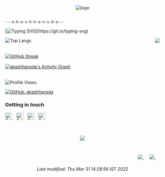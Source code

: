 <div align="center">
<img src="https://avatars.githubusercontent.com/u/1342004?s=200&v=4" alt="logo"></img>
</div>
<br>

```
---a-k-a-s-h-h-a-n-s-d-a---
```
[![Typing SVG](https://readme-typing-svg.herokuapp.com?font=JetBrains+Mono&color=06FF00&width=440&lines=Welcome+to+akashhansda+GitHub+profile.;Hi,+I'+m+akashhansda;I'+m+an+Open+Source+Code+Explorer+and+Enthusiast+and+Web+Development;I'+m+currently+learning+Machine+Learning;I'+m+looking+to+collaborate+on+GitHub+and+more+.+.+.;How+to+reach+me+@akashhansda.;Research+is+our+priority.;Thanks+for+reading.)](https://git.io/typing-svg)

![Top Langs](https://github-readme-stats.vercel.app/api/top-langs/?username=donnemartin&layout=compact&theme=github_dark&hide=php,javascript,css,tsql,html,scss,makefile,shell,dockerfile)
<img align="right" src="https://github-readme-stats.vercel.app/api?username=akashhansda&show_icons=true&icon_color=06FF00&text_color=718096&bg_color=00000000&hide_title=true&hide_border=true" />
<br>
<br><br>
[![GitHub Streak](https://github-readme-streak-stats.herokuapp.com/?user=akashhansda&currStreakNum=2FD3EB&fire=pink&sideLabels=F00&theme=nightowl)](https://git.io/streak-stats)
<br>
<br><!-- https://github.com/akashhansda/github-readme-activity-graph -->
<a href="https://github.com/akashhansda/github-readme-activity-graph"><img alt="akashhansda's Activity Graph" src="https://denvercoder1-activity-graph.herokuapp.com/graph/?username=akashhansda&bg_color=000000&color=4E9F3D&line=06FF00&point=FFFFFF&hide_border=true" /></a>
<br>
<br>
<br>
![Profile Views](https://komarev.com/ghpvc/?username=akashhansda&color=brightgreen)

[![GitHub: akashhansda](https://img.shields.io/github/followers/akashhansda?label=follow%20github&color=brightgreen)](https://github.com/akashhansda)

### Getting in touch
<a href="https://twitter.com/" title="Follow me on Twitter">
  <img
    width="24"
    alt="Follow me on Twitter"
    src="https://raw.githubusercontent.com/trekhleb/trekhleb/master/assets/icons/twitter.svg"
  /></a>
&nbsp;
<a href="https://www.linkedin.com/in/" title="Follow me on LinkedIn">
  <img
    width="24"
    alt="Follow me on LinkedIn"
    src="https://raw.githubusercontent.com/trekhleb/trekhleb/master/assets/icons/linkedin.svg"
  /></a>
&nbsp;
<a href="https://medium.com/" title="Follow me on Medium">
  <img
    width="24"
    alt="Follow me on Medium"
    src="https://raw.githubusercontent.com/trekhleb/trekhleb/master/assets/icons/medium.svg"
  /></a>
&nbsp;
<a href="https://dev.to/" title="Follow me on DevTo">
  <img
    width="24"
    alt="Follow me on DevTo"
    src="https://raw.githubusercontent.com/trekhleb/trekhleb/master/assets/icons/devto.svg"
  /></a>
&nbsp;
<br>
<br>
<div align="center">
<br>  
<p align="center"><img align="center" src="https://profile-counter.glitch.me/{akashhansda}/count.svg" /></p> 
<br>
</div>
<p align="right">
    <a href="https://akashhansda.github.io/" alt="portfolio">
        <img src="https://img.shields.io/badge/Portfolio-akashhansda-brightgreen.svg" />
    </a>&emsp;
    <a href="https://t.me/akashhansda" alt="Telegram">
        <img src="https://img.shields.io/badge/-akashhansda-blue?style=social&logo=Telegram&logoColor=blue" />
    </a>&emsp;
</p>

<!--
**akashhansda/akashhansda** is a ✨ _special_ ✨ repository because its `README.md` (this file) appears on your GitHub profile.

Here are some ideas to get you started:

- 🔭 I’m currently working on ...
- 🌱 I’m currently learning ...
- 👯 I’m looking to collaborate on ...
- 🤔 I’m looking for help with ...
- 💬 Ask me about ...
- 📫 How to reach me: ...
- 😄 Pronouns: ...
- ⚡ Fun fact: ...
-->
<h6 color="9AB3F5" align="center">Last modified: Thu Mar 31 14:28:56 IST 2022</h6>
